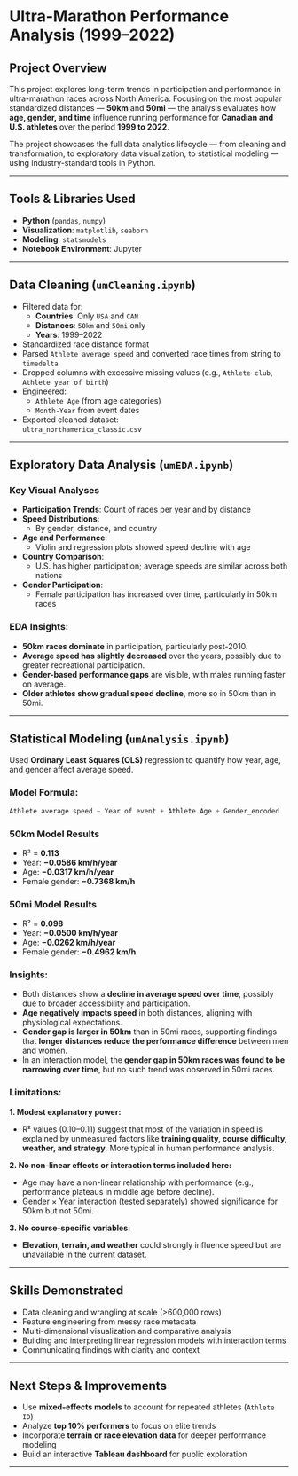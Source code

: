 
# Ultra-Marathon Performance Analysis (1999–2022)

## Project Overview

This project explores long-term trends in participation and performance in ultra-marathon races across North America. Focusing on the most popular standardized distances — **50km** and **50mi** — the analysis evaluates how **age, gender, and time** influence running performance for **Canadian and U.S. athletes** over the period **1999 to 2022**.

The project showcases the full data analytics lifecycle — from cleaning and transformation, to exploratory data visualization, to statistical modeling — using industry-standard tools in Python.

---

## Tools & Libraries Used

- **Python** (`pandas`, `numpy`)
- **Visualization**: `matplotlib`, `seaborn`
- **Modeling**: `statsmodels`
- **Notebook Environment**: Jupyter

---

## Data Cleaning (`umCleaning.ipynb`)

- Filtered data for:
  - **Countries**: Only `USA` and `CAN`
  - **Distances**: `50km` and `50mi` only
  - **Years**: 1999–2022
- Standardized race distance format
- Parsed `Athlete average speed` and converted race times from string to `timedelta`
- Dropped columns with excessive missing values (e.g., `Athlete club`, `Athlete year of birth`)
- Engineered:
  - `Athlete Age` (from age categories)
  - `Month-Year` from event dates
- Exported cleaned dataset:  
  `ultra_northamerica_classic.csv`

---

## Exploratory Data Analysis (`umEDA.ipynb`)

### Key Visual Analyses
- **Participation Trends**: Count of races per year and by distance
- **Speed Distributions**:
  - By gender, distance, and country
- **Age and Performance**:
  - Violin and regression plots showed speed decline with age
- **Country Comparison**:
  - U.S. has higher participation; average speeds are similar across both nations
- **Gender Participation**:
  - Female participation has increased over time, particularly in 50km races

### EDA Insights:
- **50km races dominate** in participation, particularly post-2010.
- **Average speed has slightly decreased** over the years, possibly due to greater recreational participation.
- **Gender-based performance gaps** are visible, with males running faster on average.
- **Older athletes show gradual speed decline**, more so in 50km than in 50mi.

---

## Statistical Modeling (`umAnalysis.ipynb`)

Used **Ordinary Least Squares (OLS)** regression to quantify how year, age, and gender affect average speed.

### Model Formula:
```python
Athlete average speed ~ Year of event + Athlete Age + Gender_encoded
```

### 50km Model Results
- R² = **0.113**
- Year: **−0.0586 km/h/year**
- Age: **−0.0317 km/h/year**
- Female gender: **−0.7368 km/h**

### 50mi Model Results
- R² = **0.098**
- Year: **−0.0500 km/h/year**
- Age: **−0.0262 km/h/year**
- Female gender: **−0.4962 km/h**

### Insights:
- Both distances show a **decline in average speed over time**, possibly due to broader accessibility and participation.
- **Age negatively impacts speed** in both distances, aligning with physiological expectations.
- **Gender gap is larger in 50km** than in 50mi races, supporting findings that **longer distances reduce the performance difference** between men and women.
- In an interaction model, the **gender gap in 50km races was found to be narrowing over time**, but no such trend was observed in 50mi races.

### Limitations:
**1. Modest explanatory power:**
- R² values (0.10–0.11) suggest that most of the variation in speed is explained by unmeasured factors like **training quality, course difficulty, weather, and strategy**. More typical in human performance analysis.
  
**2. No non-linear effects or interaction terms included here:**
- Age may have a non-linear relationship with performance (e.g., performance plateaus in middle age before decline).
- Gender × Year interaction (tested separately) showed significance for 50km but not 50mi.
  
**3. No course-specific variables:**
- **Elevation, terrain, and weather** could strongly influence speed but are unavailable in the current dataset.

---

## Skills Demonstrated

- Data cleaning and wrangling at scale (>600,000 rows)
- Feature engineering from messy race metadata
- Multi-dimensional visualization and comparative analysis
- Building and interpreting linear regression models with interaction terms
- Communicating findings with clarity and context

---

## Next Steps & Improvements

- Use **mixed-effects models** to account for repeated athletes (`Athlete ID`)
- Analyze **top 10% performers** to focus on elite trends
- Incorporate **terrain or race elevation data** for deeper performance modeling
- Build an interactive **Tableau dashboard** for public exploration

---

